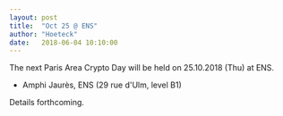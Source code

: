 ```yaml
---
layout: post
title:  "Oct 25 @ ENS"
author: "Hoeteck"
date:   2018-06-04 10:10:00
---
```


The next Paris Area Crypto Day will be held on 25.10.2018 (Thu) at
ENS.

* Amphi Jaurès, ENS (29 rue d'Ulm, level B1)

Details forthcoming.
